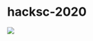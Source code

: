 # hacksc-2020
 
![](https://media1.giphy.com/media/71PLYtZUiPRg4/giphy.gif?cid=790b761189e83fcc260e01e03242dca084c27aa7cfb34643&rid=giphy.gif)
